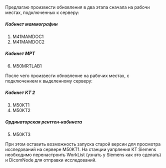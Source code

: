 Предлагаю произвести обновления в два этапа сначала на рабочи местах, подключенных к серверу:
##### Кабинет маммографии 
1. M41MAMDOC1
2. M41MAMDOC2
##### Кабинет МРТ
6. M50MRTLAB1 

После чего произвести обновление на рабочих местах, с подключением к выделенному серверу:
##### Кабинет КТ 2
3. M50KT1
4. M50KT2
##### Ординаторская рентген-кабинета
5. M50KT3

При этом оставить возможность запуска старой версии для просмотра исследований на сервере M50KT1.
На станции уапрления КТ Siemens необходимо перенастроить WorkList (узнать у Siemens как это сделать) и DicomNode для отправки исследований.